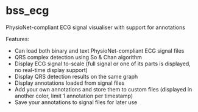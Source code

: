 bss_ecg
=======

PhysioNet-compliant ECG signal visualiser with support for annotations

Features:
-  Can load both binary and text PhysioNet-compliant ECG signal files
-  QRS complex detection using So & Chan algorithm
-  Display ECG signal to-scale (full signal or one of its parts is displayed, no real-time display support)
-  Display QRS detection results on the same graph
-  Display annotations loaded from signal files
-  Add your own annotations and store them to custom files (displayed in another color, limit 1 annotation per timestamp)
-  Save your annotations to signal files for later use
